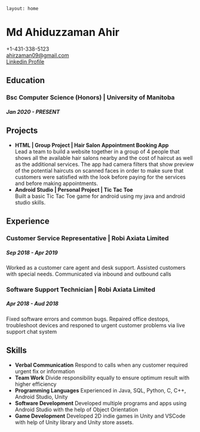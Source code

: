 ```
layout: home
```
# **Md Ahiduzzaman Ahir**
+1-431-338-5123  
ahirzaman09@gmail.com  
[Linkedin Profile](https://www.linkedin.com/in/md-ahiduzzaman-ahir-56203117a)
## Education
### Bsc Computer Science (Honors) | University of Manitoba
##### Jan 2020 - PRESENT

## Projects
- **HTML | Group Project | Hair Salon Appointment Booking App**  
    Lead a team to build a website together in a group of 4 people
    that shows all the available hair salons nearby and the cost of haircut
    as well as the additional services. The app had camera filters that show preview of the potential haircuts on scanned faces in order to make sure that customers were satisfied with the look before paying for
    the services and before making appointments.
- **Android Studio | Personal Project | Tic Tac Toe**  
    Built a basic Tic Tac Toe game for android using my java and android studio skills.

## Experience
### **Customer Service Representative | Robi Axiata Limited**
##### Sep 2018 - Apr 2019
Worked as a customer care agent and desk support. Assisted customers
with special needs. Communicated via inbound and outbound calls

### **Software Support Technician | Robi Axiata Limited**
##### Apr 2018 - Aud 2018
Fixed software errors and common bugs. Repaired office destops, troubleshoot devices and responed to urgent customer problems via live support chat system

## Skills
- **Verbal Communication**
    Respond to calls when any customer required urgent fix or information
- **Team Work**
    Divide responsibility equally to ensure optimum result with higher efficiency
- **Programming Languages**
    Experienced in Java, SQL, Python, C, C++, Android Studio, Unity
- **Software Development**
    Developed multiple programs and apps using Android Studio with the help of Object Orientation
- **Game Development**
    Developed 2D indie games in Unity and VSCode with help of Unity library and Unity store assets.
